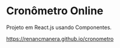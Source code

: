 # Cronômetro Online

Projeto em React.js usando Componentes.

https://renancmanera.github.io/cronometro
